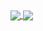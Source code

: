 
<a href="https://github.com/anuraghazra/convoychat">
  <img align="center" src="https://github-readme-stats.vercel.app/api?username=dxogo&?count_private=true&show_icons=true&theme=tokyonight"/>
</a>

<a href="https://github.com/anuraghazra/github-readme-stats">
  <img align="center" src="https://github-readme-stats.vercel.app/api/top-langs/?username=DXOGO&show_icons=true&layout=compact&theme=dracula&langs_count=10&hide=html,c%23&card_width=320"/>
</a>
